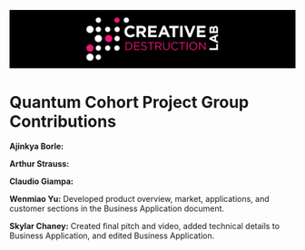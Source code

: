 ![CDL 2020 Cohort Project](../figures/CDL_logo.jpg)
# Quantum Cohort Project Group Contributions

**Ajinkya Borle:** 

**Arthur Strauss:**

**Claudio Giampa:**

**Wenmiao Yu:** Developed product overview, market, applications, and customer sections in the Business Application document. 

**Skylar Chaney:** Created final pitch and video, added technical details to Business Application, and edited Business Application.